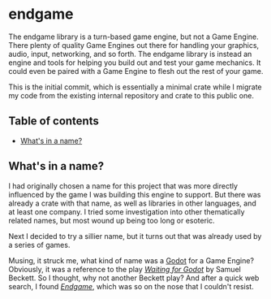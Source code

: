 # endgame

The endgame library is a turn-based game engine, but not a Game Engine. There
plenty of quality Game Engines out there for handling your graphics, audio,
input, networking, and so forth. The endgame library is instead an engine
and tools for helping you build out and test your game mechanics.  It could 
even be paired with a Game Engine to flesh out the rest of your game.

This is the initial commit, which is essentially a minimal crate while I
migrate my code from the existing internal repository and crate to this public
one.

## Table of contents

- [What's in a name?](#whats-in-a-name)

## What's in a name?

I had originally chosen a name for this project that was more directly
influenced by the game I was building this engine to support. But there was
already a crate with that name, as well as libraries in other languages,
and at least one company.  I tried some investigation into other thematically
related names, but most wound up being too long or esoteric.  

Next I decided to try a sillier name, but it turns out that was already used
by a series of games.

Musing, it struck me, what kind of name was a
<a href="https://godotengine.org/">Godot</a> for a Game Engine? Obviously,
it was a reference to the
play <i><a href="https://en.wikipedia.org/wiki/Waiting_for_Godot">Waiting for
Godot</a></i>
by Samuel Beckett. So I thought, why not another Beckett play? And after a
quick web search, I
found <i><a href="https://en.wikipedia.org/wiki/Endgame_(play)">Endgame</a></i>,
which was so on the nose that I couldn't resist.